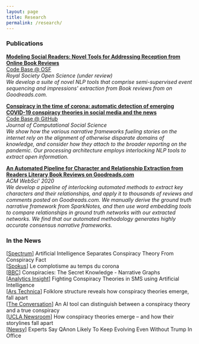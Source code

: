 ```yaml
---
layout: page
title: Research 
permalink: /research/
---
```


<!---
This is the base Jekyll theme. You can find out more info about customizing your Jekyll theme, as well as basic Jekyll usage documentation at [jekyllrb.com](https://jekyllrb.com/)

You can find the source code for Minima at GitHub:
[jekyll][jekyll-organization] /
[minima](https://github.com/jekyll/minima)

You can find the source code for Jekyll at GitHub:
[jekyll][jekyll-organization] /
[jekyll](https://github.com/jekyll/jekyll)


[jekyll-organization]: https://github.com/jekyll
-->
### Publications
[__Modeling Social Readers: Novel Tools for Addressing Reception from Online Book Reviews__](https://arxiv.org/pdf/2105.01150) <br/>
[Code Base @ OSF](https://osf.io/ym7aq/) <br/>
_Royal Society Open Science (under review)_ <br />
*We develop a suite of novel NLP tools that comprise semi-supervised event sequencing and impressions' extraction from Book reviews from on Goodreads.com.*

[__Conspiracy in the time of corona: automatic detection of emerging COVID-19 conspiracy theories in social media and the news__](https://link.springer.com/article/10.1007/s42001-020-00086-5) <br/>
[Code Base @ GitHub](https://github.com/Roychowdhury-group/FENESTRA-Fake-News-Structure-and-Threat-Assessment) <br/>
_Journal of Computational Social Science_ <br />
*We show how the various narrative frameworks fueling stories on the internet rely on the alignment of otherwise disparate domains of knowledge, and consider how they attach to the broader reporting on the pandemic. Our processing architecture employs interlocking NLP tools to extract open information.*

[__An Automated Pipeline for Character and Relationship Extraction from Readers Literary Book Reviews on Goodreads.com__](https://dl.acm.org/doi/abs/10.1145/3394231.3397918) <br/>
_ACM WebSci' 2020_ <br />
*We develop a pipeline of interlocking automated methods to extract key characters and their relationships, and apply it to thousands of reviews and comments posted on Goodreads.com. We manually derive the ground truth narrative framework from SparkNotes, and then use word embedding tools to compare relationships in ground truth networks with our extracted networks. We find that our automated methodology generates highly accurate consensus narrative frameworks.*



### In the News
[[Spectrum](https://spectrumnews1.com/ca/la-west/technology/2020/12/24/artificial-intelligence-separates-conspiracy-theory-from-conspiracy-fact?cid=id-app15_m-share_s-web_cmp-app_launch_august2020_c-producer_posts_po-organic)] Artificial Intelligence Separates Conspiracy Theory From Conspiracy Fact <br/>
[[Spokus](https://spokus.eu/complotisme-corona/)] Le complotisme au temps du corona <br/>
[[BBC](https://www.bbc.co.uk/programmes/m000t76s)] Conspiracies: The Secret Knowledge - Narrative Graphs <br/>
[[Analytics Insight](https://www.analyticsinsight.net/fighting-conspiracy-theories-in-sms-using-artificial-intelligence/)] Fighting Conspiracy Theories in SMS using Artificial Intelligence <br/>
[[Ars Technica](https://arstechnica.com/science/2021/01/study-folklore-structure-reveals-how-conspiracy-theories-emerge-fall-apart/)] Folklore structure reveals how conspiracy theories emerge, fall apart <br/>
[[The Conversation](https://theconversation.com/an-ai-tool-can-distinguish-between-a-conspiracy-theory-and-a-true-conspiracy-it-comes-down-to-how-easily-the-story-falls-apart-146282)] An AI tool can distinguish between a conspiracy theory and a true conspiracy <br/>
[[UCLA Newsroom](https://newsroom.ucla.edu/releases/how-conspiracy-theories-emerge-and-fall-apart)] How conspiracy theories emerge – and how their storylines fall apart <br/>
[[Newsy](https://www.newsy.com/stories/experts-say-qanon-likely-to-keep-evolving-even-without-trump/)] Experts Say QAnon Likely To Keep Evolving Even Without Trump In Office <br/>
